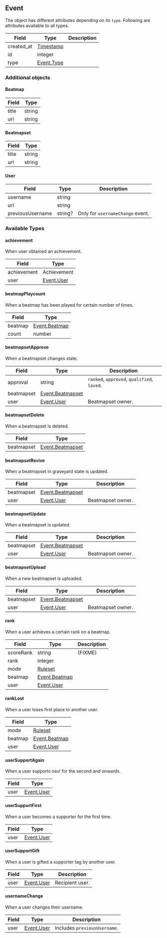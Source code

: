 ## Event

The object has different attributes depending on its `type`. Following are attributes available to all types.

Field      | Type                      | Description
-----------|---------------------------|------------
created_at | [Timestamp](#timestamp)   | |
id         | integer                   | |
type       | [Event.Type](#event-type) | |

### Additional objects

<div id="event-beatmap" data-unique="event-beatmap"></div>

#### Beatmap

Field | Type
------|-------
title | string
url   | string

<div id="event-beatmapset" data-unique="event-beatmapset"></div>

#### Beatmapset

Field | Type
------|-------
title | string
url   | string

<div id="event-user" data-unique="event-user"></div>

#### User

Field            | Type    | Description
-----------------|---------|---------------------------------
username         | string  | |
url              | string  | |
previousUsername | string? | Only for `usernameChange` event.

<div id="event-type" data-unique="event-type"></div>

### Available Types

#### achievement

When user obtained an achievement.

Field       | Type
------------|------------
achievement | Achievement
user        | [Event.User](#event-user)

#### beatmapPlaycount

When a beatmap has been played for certain number of times.

Field       | Type
------------|------------
beatmap     | [Event.Beatmap](#event-beatmap)
count       | number

#### beatmapsetApprove

When a beatmapset changes state.

Field      | Type                                  | Description
-----------|---------------------------------------|--------------------------------------------
approval   | string                                | `ranked`, `approved`, `qualified`, `loved`.
beatmapset | [Event.Beatmapset](#event-beatmapset) | |
user       | [Event.User](#event-user)             | Beatmapset owner.

#### beatmapsetDelete

When a beatmapset is deleted.

Field      | Type
-----------|--------------------------------------
beatmapset | [Event.Beatmapset](#event-beatmapset)

#### beatmapsetRevive

When a beatmapset in graveyard state is updated.

Field      | Type                                  | Description
-----------|---------------------------------------|------------------
beatmapset | [Event.Beatmapset](#event-beatmapset) | |
user       | [Event.User](#event-user)             | Beatmapset owner.

#### beatmapsetUpdate

When a beatmapset is updated.

Field      | Type                                  | Description
-----------|---------------------------------------|------------------
beatmapset | [Event.Beatmapset](#event-beatmapset) | |
user       | [Event.User](#event-user)             | Beatmapset owner.

#### beatmapsetUpload

When a new beatmapset is uploaded.

Field      | Type                                  | Description
-----------|---------------------------------------|------------------
beatmapset | [Event.Beatmapset](#event-beatmapset) | |
user       | [Event.User](#event-user)             | Beatmapset owner.

#### rank

When a user achieves a certain rank on a beatmap.

Field     | Type                            | Description
----------|---------------------------------|--------------------------------------------
scoreRank | string                          | (FIXME)
rank      | integer                         | |
mode      | [Ruleset](#ruleset)             | |
beatmap   | [Event.Beatmap](#event-beatmap) | |
user      | [Event.User](#event-user)       | |

#### rankLost

When a user loses first place to another user.

Field     | Type
----------|-------------
mode      | [Ruleset](#ruleset)
beatmap   | [Event.Beatmap](#event-beatmap)
user      | [Event.User](#event-user)

#### userSupportAgain

When a user supports osu! for the second and onwards.

Field     | Type
----------|----------
user      | [Event.User](#event-user)

#### userSupportFirst

When a user becomes a supporter for the first time.

Field     | Type
----------|----------
user      | [Event.User](#event-user)

#### userSupportGift

When a user is gifted a supporter tag by another user.

Field | Type                      | Description
------|---------------------------|----------------
user  | [Event.User](#event-user) | Recipient user.

#### usernameChange

When a user changes their username.

Field     | Type                      | Description
----------|---------------------------|-----------------------------
user      | [Event.User](#event-user) | Includes `previousUsername`.

